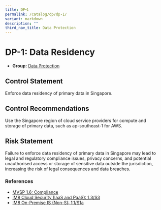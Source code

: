 ```yaml
---
title: DP᠆1
permalink: /catalog/dp/dp-1/
variant: markdown
description: ""
third_nav_title: Data Protection
---
```

# DP-1: Data Residency

* **Group:** [Data Protection](/catalog/dp)

## Control Statement

Enforce data residency of primary data in Singapore.

## Control Recommendations

Use the Singapore region of cloud service providers for compute and storage of primary data, such as ap-southeast-1 for AWS.

## Risk Statement

Failure to enforce data residency of primary data in Singapore may lead to legal and regulatory compliance issues, privacy concerns, and potential unauthorised access or storage of sensitive data outside the jurisdiction, increasing the risk of legal consequences and data breaches.



### References


 * [MVSP 1.6: Compliance](https://mvsp.dev/)
 * [IM8 Cloud Security (IaaS and PaaS): 1.3/S3](https://intranet.mof.gov.sg/portal/IM/Themes/IT-Management/Cloud/Topics/Cloud-Security.aspx)
 * [IM8 On-Premise IS (Non-S): 1.1/S1a](https://intranet.mof.gov.sg/portal/IM/Themes/IT-Management/On-Premise/Topics/Infrastructure-Security-(For-Non-S).aspx)